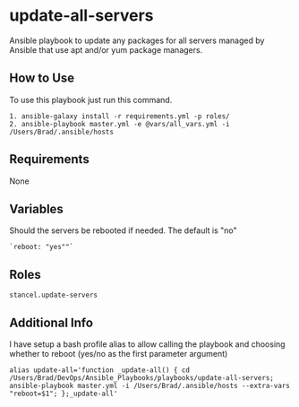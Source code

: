 update-all-servers
=========

Ansible playbook to update any packages for all servers managed by Ansible that use apt and/or yum package managers.


How to Use
------------

To use this playbook just run this command.

	1. ansible-galaxy install -r requirements.yml -p roles/  
	2. ansible-playbook master.yml -e @vars/all_vars.yml -i /Users/Brad/.ansible/hosts


Requirements
------------

None

Variables
------------

Should the servers be rebooted if needed. The default is "no"

	`reboot: "yes""`


Roles
------------

	stancel.update-servers


Additional Info
------------

I have setup a bash profile alias to allow calling the playbook and choosing whether to reboot (yes/no as the first parameter argument)

```
alias update-all='function _update-all() { cd /Users/Brad/DevOps/Ansible_Playbooks/playbooks/update-all-servers; ansible-playbook master.yml -i /Users/Brad/.ansible/hosts --extra-vars "reboot=$1"; };_update-all'
```




